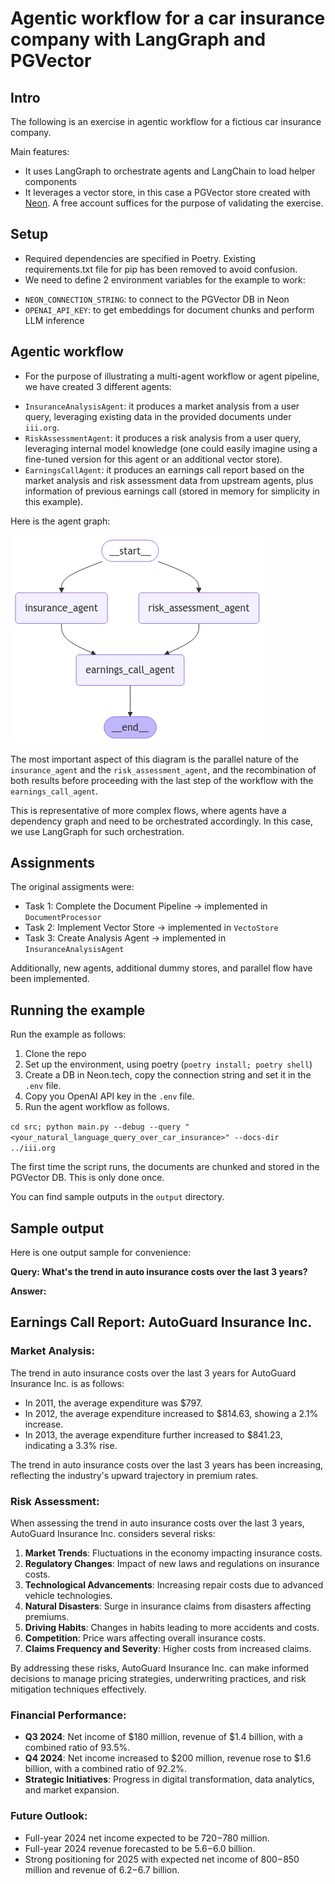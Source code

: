 # Agentic workflow for a car insurance company with LangGraph and PGVector

## Intro
The following is an exercise in agentic workflow for a fictious car insurance company.

Main features:
- It uses LangGraph to orchestrate agents and LangChain to load helper components
- It leverages a vector store, in this case a PGVector store created with [Neon](https://neon.tech). A free account suffices for the purpose of validating the exercise.

## Setup
- Required dependencies are specified in Poetry. Existing requirements.txt file for pip has been removed to avoid confusion.
- We need to define 2 environment variables for the example to work:
* `NEON_CONNECTION_STRING`: to connect to the PGVector DB in Neon
* `OPENAI_API_KEY`: to get embeddings for document chunks and perform LLM inference

## Agentic workflow
- For the purpose of illustrating a multi-agent workflow or agent pipeline, we have created 3 different agents:
* `InsuranceAnalysisAgent`: it produces a market analysis from a user query, leveraging existing data in the provided documents under `iii.org`.
* `RiskAssessmentAgent`: it produces a risk analysis from a user query, leveraging internal model knowledge (one could easily imagine using a fine-tuned version for this agent or an additional vector store).
* `EarningsCallAgent`: it produces an earnings call report based on the market analysis and risk assessment data from upstream agents, plus information of previous earnings call (stored in memory for simplicity in this example).

Here is the agent graph:

![](./src/graph_chart.png)


The most important aspect of this diagram is the parallel nature of the `insurance_agent` and the `risk_assessment_agent`, and the recombination of both results before proceeding with the last step of the workflow with the `earnings_call_agent`.

This is representative of more complex flows, where agents have a dependency graph and need to be orchestrated accordingly. In this case, we use LangGraph for such orchestration.

## Assignments

The original assigments were:
* Task 1: Complete the Document Pipeline -> implemented in `DocumentProcessor`
* Task 2: Implement Vector Store -> implemented in `VectoStore`
* Task 3: Create Analysis Agent -> implemented in `InsuranceAnalysisAgent`

Additionally, new agents, additional dummy stores, and parallel flow have been implemented.

## Running the example

Run the example as follows:
1. Clone the repo
1. Set up the environment, using poetry (`poetry install; poetry shell`)
1. Create a DB in Neon.tech, copy the connection string and set it in the `.env` file.
1. Copy you OpenAI API key in the `.env` file.
1. Run the agent workflow as follows.

`cd src; python main.py --debug --query "<your_natural_language_query_over_car_insurance>" --docs-dir ../iii.org`

The first time the script runs, the documents are chunked and stored in the PGVector DB. This is only done once.

You can find sample outputs in the `output` directory.

## Sample output

Here is one output sample for convenience:

**Query: What's the trend in auto insurance costs over the last 3 years?**

**Answer:**
## Earnings Call Report: AutoGuard Insurance Inc.

### Market Analysis:
The trend in auto insurance costs over the last 3 years for AutoGuard Insurance Inc. is as follows:
- In 2011, the average expenditure was $797.
- In 2012, the average expenditure increased to $814.63, showing a 2.1% increase.
- In 2013, the average expenditure further increased to $841.23, indicating a 3.3% rise.

The trend in auto insurance costs over the last 3 years has been increasing, reflecting the industry's upward trajectory in premium rates.

### Risk Assessment:
When assessing the trend in auto insurance costs over the last 3 years, AutoGuard Insurance Inc. considers several risks:
1. **Market Trends**: Fluctuations in the economy impacting insurance costs.
2. **Regulatory Changes**: Impact of new laws and regulations on insurance costs.
3. **Technological Advancements**: Increasing repair costs due to advanced vehicle technologies.
4. **Natural Disasters**: Surge in insurance claims from disasters affecting premiums.
5. **Driving Habits**: Changes in habits leading to more accidents and costs.
6. **Competition**: Price wars affecting overall insurance costs.
7. **Claims Frequency and Severity**: Higher costs from increased claims.

By addressing these risks, AutoGuard Insurance Inc. can make informed decisions to manage pricing strategies, underwriting practices, and risk mitigation techniques effectively.

### Financial Performance:
- **Q3 2024**: Net income of $180 million, revenue of $1.4 billion, with a combined ratio of 93.5%.
- **Q4 2024**: Net income increased to $200 million, revenue rose to $1.6 billion, with a combined ratio of 92.2%.
- **Strategic Initiatives**: Progress in digital transformation, data analytics, and market expansion.

### Future Outlook:
- Full-year 2024 net income expected to be $720-$780 million.
- Full-year 2024 revenue forecasted to be $5.6-$6.0 billion.
- Strong positioning for 2025 with expected net income of $800-$850 million and revenue of $6.2-$6.7 billion.

